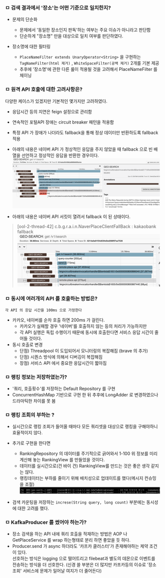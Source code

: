 ### ㅁ 검색 결과에서 '장소'는 어떤 기준으로 일치한지?

* 문제의 단순화
    * 문제에서 '동일한 장소인지 판독'하는 여부는 주요 이슈가 아니라고 판단함
    * 단순하게 "장소명" 만을 대상으로 일치 여부를 판단하였다.

* 장소명에 대한 필터링
    * `PlaceNameFilter extends UnaryOperator<String>` 을 구현하는 `TagNameFilter(html 제거)` , `WhiteSpaceFilter(공백 제거)` 2개를 기본
      제공
    * 추후에 '장소명'에 관한 다른 룰이 적용될 것을 고려해서 PlaceNameFilter 를 체이닝

### ㅁ 원격 API 호출에 대한 고려사항은?

다양한 케이스가 있겠지만 기본적인 몇가지만 고려하였다.

* 응답시간 등의 지연은 feign 설정으로 관리함
* 연속적인 포털API 장애는 circuit breaker 패턴을 적용함
* 특정 API 가 장애가 나더라도 fallback을 통해 정상 데이터만 반환하도록 fallback 적용

* 아래의 내용은 네이버 API 가 정상적인 응답을 주지 않았을 때 fallback 으로 빈 배열을 선언하고 정상적인 응답을 반환한 경우이다.
  ![그림](images/fallback1.png)
* 아래의 내용은 네이버 API 서킷이 열려서 fallback 이 된 상태이다.

> [ool-2-thread-42] c.b.g.r.a.i.n.NaverPlaceClientFallBack   : kakaobank fallback
![그림](images/fallback2.png)

### ㅁ 동시에 여러개의 API 를 호출하는 방법은?

`각 API 의 응답 시간을 100ms 으로 가정한다`

* 카카오, 네이버를 순차 호출 하면 200ms 가 걸린다.
    * 카카오가 실패할 경우 '네이버'를 호출하지 않는 등의 처리가 가능하지만
    * 각 API 실행은 독립 수행이기 때문에 동시에 호출한다면 서비스 응답 시간이 줄어들 것이다.
* 동시 호출로 변경
    * 단점) Threadpool 이 도입되어서 모니터링의 복잡해짐 (brave 의 추가)
    * 단점) 시퀀스 방식에 의해서 디버깅이 복잡해짐
    * 장점) 서비스 API 에서 중요한 응답시간이 짧아짐

### ㅁ 랭킹 정보는 저장하였는가?

* '쿼리, 호출횟수'를 저장하는 Default Repository 를 구현
* ConcurrentHashMap 기반으로 구현 한 뒤 추후에 LongAdder 로 변경하였으나 드라마틱한 차이를 못 봄

### ㅁ 랭킹 조회의 부하는 ?

* 실시간으로 랭킹 조회가 들어올 때마다 모든 쿼리셋을 대상으로 랭킹을 구해야하니 효율적이지 않다.
* 추가로 구현을 한다면
    * RankingRepository 의 데이터를 주기적으로 긁어와서 1-100 위 정보를 미리 계산해 놓는 RankingView 를 만들었을 것이다.
    * 데이터를 실시간으로(건 바이 건) RankingView를 만드는 것은 좋은 생각 같지는 않다.
    * 랭킹데이터는 부하를 줄이기 위해 배치성으로 업데이트를 했다(메시지 컨슈밍을 조절)
      ![그림](images/producing.png)

* 검색 카운팅을 저장하는 `increse(String query, long count)` 부분에는 동시성에 대한 고려를 했다.

### ㅁ KafkaProducer 를 썼어야 하는가?

* 장소 검색을 하는 API 내에 쿼리 호출을 적재하는 방법은 AOP 나 GetPlaceService 를 wrap 하는형태로 분리 하면 좋았을 듯 하다.
* Producer.send 가 async 하더라도 '카프카 클러스터'가 존재해야하는 제약 조건이 있다. <br/>
  선호하는 방식은 logging 으로 떨어트리고 filebeat과 별도의 데몬으로 이벤트를 전송하는 방식을 더 선호한다.
  (신경 쓸 부분은 더 많지만 카프카등의 이슈로 '장소 조회' 서비스에 문제가 일어날 여지가 더 줄어든다)
